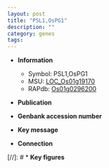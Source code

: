 ```yaml
---
layout: post
title: "PSL1,OsPG1"
description: ""
category: genes
tags: 
---
```


* **Information**  
    + Symbol: PSL1,OsPG1  
    + MSU: [LOC_Os01g19170](http://rice.uga.edu/cgi-bin/ORF_infopage.cgi?orf=LOC_Os01g19170)  
    + RAPdb: [Os01g0296200](http://rapdb.dna.affrc.go.jp/viewer/gbrowse_details/irgsp1?name=Os01g0296200)  

* **Publication**  

* **Genbank accession number**  

* **Key message**  

* **Connection**  

[//]: # * **Key figures**  


